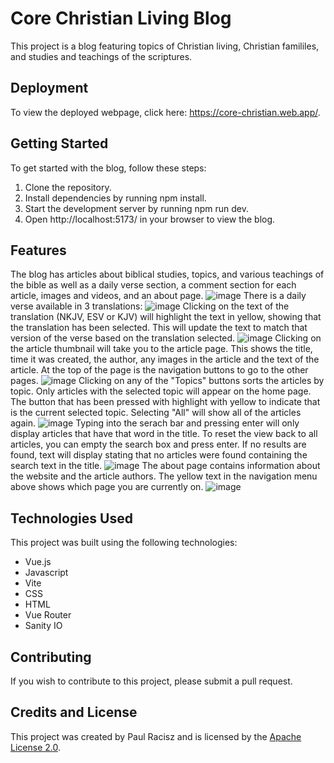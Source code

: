 # Core Christian Living Blog
This project is a blog featuring topics of Christian living, Christian famililes, and studies and teachings of the scriptures.

## Deployment
To view the deployed webpage, click here: https://core-christian.web.app/.

## Getting Started
To get started with the blog, follow these steps:

1. Clone the repository.
2. Install dependencies by running npm install.
3. Start the development server by running npm run dev.
4. Open http://localhost:5173/ in your browser to view the blog.
## Features
The blog has articles about biblical studies, topics, and various teachings of the bible as well as a daily verse section, a comment section for each article, images and videos, and an about page.
![image](https://github.com/Paulracisz/Core-Christian-Living-Blog/assets/54999693/ee1cfdd4-2b26-47bb-a245-92ec1ae3aea6)
There is a daily verse available in 3 translations: 
![image](https://github.com/Paulracisz/Core-Christian-Living-Blog/assets/54999693/06f81d9a-0f6f-41c6-889f-e29fa4e64681)
Clicking on the text of the translation (NKJV, ESV or KJV) will highlight the text in yellow, showing that the translation has been selected. This will update the text to match that version of the verse based on the translation selected.
![image](https://github.com/Paulracisz/Core-Christian-Living-Blog/assets/54999693/dd5b0fe5-d5e5-415b-8e1e-37e2d73ba4e6)
Clicking on the article thumbnail will take you to the article page. This shows the title, time it was created, the author, any images in the article and the text of the article. At the top of the page is the navigation buttons to go to the other pages.
![image](https://github.com/Paulracisz/Core-Christian-Living-Blog/assets/54999693/8df65936-cfb1-419e-b9ce-aafb60f4f961)
Clicking on any of the "Topics" buttons sorts the articles by topic. Only articles with the selected topic will appear on the home page. The button that has been pressed with highlight with yellow to indicate that is the current selected topic. Selecting "All" will show all of the articles again.
![image](https://github.com/Paulracisz/Core-Christian-Living-Blog/assets/54999693/ead6d545-10bc-400d-8a7b-3915c69975a3)
Typing into the serach bar and pressing enter will only display articles that have that word in the title. To reset the view back to all articles, you can empty the search box and press enter.
If no results are found, text will display stating that no articles were found containing the search text in the title.
![image](https://github.com/Paulracisz/Core-Christian-Living-Blog/assets/54999693/97b1cf92-6654-47bf-90a4-e2e771d4f0e8)
The about page contains information about the website and the article authors. The yellow text in the navigation menu above shows which page you are currently on.
![image](https://github.com/Paulracisz/Core-Christian-Living-Blog/assets/54999693/972dfc48-e68f-4919-8bca-ef192b278d42)

## Technologies Used
This project was built using the following technologies:

* Vue.js
* Javascript
* Vite
* CSS
* HTML
* Vue Router
* Sanity IO
## Contributing
If you wish to contribute to this project, please submit a pull request.

## Credits and License
This project was created by Paul Racisz and is licensed by the [Apache License 2.0](https://github.com/Paulracisz/Core-Christian-Living-Blog/blob/main/LICENSE).
